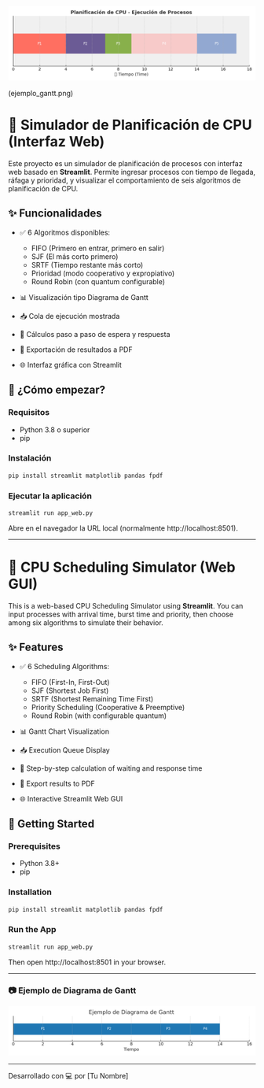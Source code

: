 ![Presentación](header_cpu_timeline.png)

(ejemplo_gantt.png)


# 🧠 Simulador de Planificación de CPU (Interfaz Web)

Este proyecto es un simulador de planificación de procesos con interfaz web basado en **Streamlit**. Permite ingresar procesos con tiempo de llegada, ráfaga y prioridad, y visualizar el comportamiento de seis algoritmos de planificación de CPU.

## ✨ Funcionalidades

- ✅ 6 Algoritmos disponibles:
  - FIFO (Primero en entrar, primero en salir)
  - SJF (El más corto primero)
  - SRTF (Tiempo restante más corto)
  - Prioridad (modo cooperativo y expropiativo)
  - Round Robin (con quantum configurable)

- 📊 Visualización tipo Diagrama de Gantt
- 📥 Cola de ejecución mostrada
- 🧮 Cálculos paso a paso de espera y respuesta
- 📄 Exportación de resultados a PDF
- 🌐 Interfaz gráfica con Streamlit

## 🚀 ¿Cómo empezar?

### Requisitos

- Python 3.8 o superior
- pip

### Instalación

```bash
pip install streamlit matplotlib pandas fpdf
```

### Ejecutar la aplicación

```bash
streamlit run app_web.py
```

Abre en el navegador la URL local (normalmente http://localhost:8501).

---

# 🧠 CPU Scheduling Simulator (Web GUI)

This is a web-based CPU Scheduling Simulator using **Streamlit**. You can input processes with arrival time, burst time and priority, then choose among six algorithms to simulate their behavior.

## ✨ Features

- ✅ 6 Scheduling Algorithms:
  - FIFO (First-In, First-Out)
  - SJF (Shortest Job First)
  - SRTF (Shortest Remaining Time First)
  - Priority Scheduling (Cooperative & Preemptive)
  - Round Robin (with configurable quantum)

- 📊 Gantt Chart Visualization
- 📥 Execution Queue Display
- 🧮 Step-by-step calculation of waiting and response time
- 📄 Export results to PDF
- 🌐 Interactive Streamlit Web GUI

## 🚀 Getting Started

### Prerequisites

- Python 3.8+
- pip

### Installation

```bash
pip install streamlit matplotlib pandas fpdf
```

### Run the App

```bash
streamlit run app_web.py
```

Then open http://localhost:8501 in your browser.

---

### 📷 Ejemplo de Diagrama de Gantt

![Ejemplo Gantt](ejemplo_gantt.png)

---

Desarrollado con 💻 por [Tu Nombre]